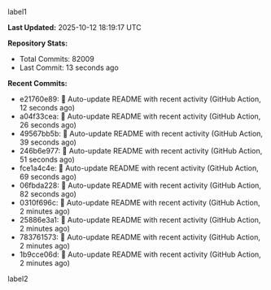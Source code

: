 
label1 
<!-- ACTIVITY_START -->
**Last Updated:** 2025-10-12 18:19:17 UTC

**Repository Stats:**
- Total Commits: 82009
- Last Commit: 13 seconds ago

**Recent Commits:**
- e21760e89: 🤖 Auto-update README with recent activity (GitHub Action, 12 seconds ago)
- a04f33cea: 🤖 Auto-update README with recent activity (GitHub Action, 26 seconds ago)
- 49567bb5b: 🤖 Auto-update README with recent activity (GitHub Action, 39 seconds ago)
- 246b6e977: 🤖 Auto-update README with recent activity (GitHub Action, 51 seconds ago)
- fce1a4c4e: 🤖 Auto-update README with recent activity (GitHub Action, 69 seconds ago)
- 06fbda228: 🤖 Auto-update README with recent activity (GitHub Action, 82 seconds ago)
- 0310f696c: 🤖 Auto-update README with recent activity (GitHub Action, 2 minutes ago)
- 25886e3a1: 🤖 Auto-update README with recent activity (GitHub Action, 2 minutes ago)
- 783761573: 🤖 Auto-update README with recent activity (GitHub Action, 2 minutes ago)
- 1b9cce06d: 🤖 Auto-update README with recent activity (GitHub Action, 2 minutes ago)
<!-- ACTIVITY_END -->

label2
